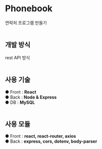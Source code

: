# Phonebook
연락처 프로그램 만들기
<br></br>

## 개발 방식
rest API 방식
<br></br>

## 사용 기술
● Front : **React**  
● Back : **Node & Express**  
● DB : **MySQL**
<br></br>
  
## 사용 모듈
● Front : **react, react-router, axios**  
● Back : **express, cors, dotenv, body-parser** 
